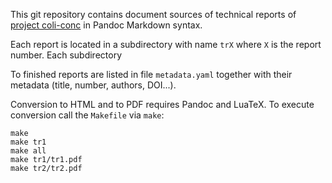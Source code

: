 This git repository contains document sources of technical reports of [project coli-conc](https://coli-conc.gbv.de/) in Pandoc Markdown syntax.

Each report is located in a subdirectory with name `trX` where `X` is the
report number. Each subdirectory 

To finished reports are listed in file `metadata.yaml` together with their metadata (title, number, authors, DOI...).

Conversion to HTML and to PDF requires Pandoc and LuaTeX. To execute conversion call the `Makefile` via `make`:

    make
    make tr1
    make all
    make tr1/tr1.pdf
    make tr2/tr2.pdf

